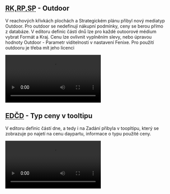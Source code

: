 ﻿---
categories: [fenix]
layout: fenix
---
## <abbr title="Reachové křivky">RK</abbr>,<abbr title="Reachové plochy">RP</abbr>,<abbr title="Strategický plán">SP</abbr> - Outdoor
V reachových křivkách plochách a Strategickém plánu přibyl nový mediatyp Outdoor. Pro outdoor se nedefinují nákupní podmínky, ceny se berou přímo z databáze.
V editoru definic částí dnů lze pro každé outoorové médium vybrat Formát a Kraj. Cenu lze ovlivnit vyplněním slevy, nebo úpravou hodnoty Outdoor - Parametr viditelnosti v nastavení Fenixe. 
Pro použití outdooru je třeba mít jeho licenci


<video src="{{site.url}}/data/outdordoplanu.mp4" type="video/mp4" controls>Outdoor v plánování</video>



## <abbr title="Editor definic částí dne">EDČD</abbr> - Typ ceny v tooltipu
V editoru definic částí dne, a tedy i na Zadání přibyla v toopltipu, který se zobrazuje po najetí na cenu daypartu, informace o typu použité ceny.

<video src="{{site.url}}/data/typcenyedcd.mp4" type="video/mp4" controls>Typ ceny v tooltipu</video>

